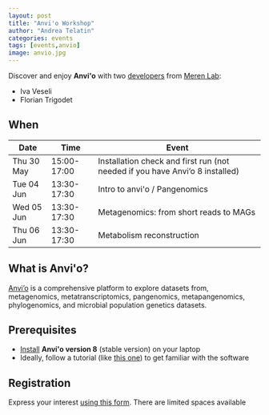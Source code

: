 ```yaml
---
layout: post
title: "Anvi'o Workshop"
author: "Andrea Telatin"
categories: events
tags: [events,anvio]
image: anvio.jpg
---
```


Discover and enjoy **Anvi'o** with two [developers](https://merenlab.org/people/) from [Meren Lab](https://merenlab.org/):

* Iva Veseli
* Florian Trigodet

## When

Date       | Time        | Event
-----------|-------------|----------------------------------------------------------------------------------------------------
Thu 30 May | 15:00-17:00 | Installation check and first run (not needed if you have Anvi’o 8 installed)
Tue 04 Jun | 13:30-17:30 | Intro to anvi'o / Pangenomics
Wed 05 Jun | 13:30-17:30 | Metagenomics: from short reads to MAGs
Thu 06 Jun | 13:30-17:30 | Metabolism reconstruction

## What is Anvi'o?

[Anvi’o](https://anvio.org/) is a comprehensive platform to explore datasets from, metagenomics, metatranscriptomics, pangenomics, metapangenomics, phylogenomics, and microbial population genetics datasets.

## Prerequisites

* [Install](https://anvio.org/install/) **Anvi'o version 8** (stable version) on your laptop
* Ideally, follow a tutorial (like [this one](https://merenlab.org/tutorials/read-recruitment/)) to get familiar with the software

## Registration

Express your interest [using this form](https://forms.office.com/e/y3y8Rrw84D).
There are limited spaces available

